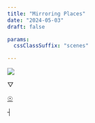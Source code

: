 ```yaml
---
title: "Mirroring Places"
date: "2024-05-03"
draft: false

params:
  cssClassSuffix: "scenes"

---
```


<div id="mapFolder">
<img src="/images/Mirroring_map32.png" id="map">

<div id="prismaScenes">
    <p class="orange" id="prisma">&#9661;</p>
</div>

<div id="wellScenes">
    <a href="/scenes/scenes1_1/"><p id="well" class="blue">&#9737;</p></a>
</div>
<div id=antennaScenes>
    <p id="antenna" class="yellow">&#9508;</p>
</div>
</div>

